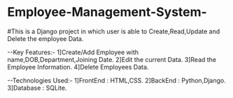 # Employee-Management-System-
#This is a Django project in which user is able to Create,Read,Update and Delete the employee Data.

--Key Features:-
  1]Create/Add Employee with name,DOB,Department,Joining Date.
  2]Edit the current Data.
  3]Read the Employee Information.
  4]Delete Employees Data.

--Technologies Used:-
  1]FrontEnd : HTML,CSS.
  2]BackEnd : Python,Django.
  3]Database : SQLite.
